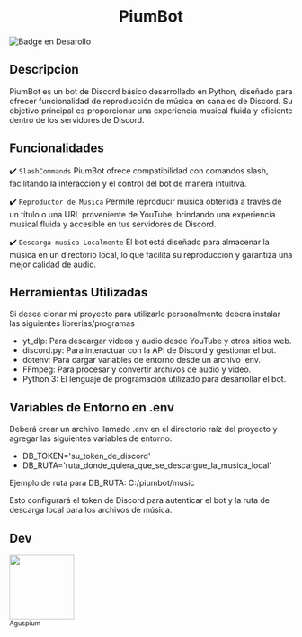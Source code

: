 <h1 align="center"> PiumBot </h1>

![Badge en Desarollo](https://img.shields.io/badge/STATUS-EN%20DESAROLLO-green)

## Descripcion

<p align="justify">
PiumBot es un bot de Discord básico desarrollado en Python, diseñado para ofrecer funcionalidad de reproducción de música en canales de Discord.
Su objetivo principal es proporcionar una experiencia musical fluida y eficiente dentro de los servidores de Discord.
</p>

## Funcionalidades

:heavy_check_mark: `SlashCommands` PiumBot ofrece compatibilidad con comandos slash, facilitando la interacción y el control del bot de manera intuitiva.

:heavy_check_mark: `Reproductor de Musica` Permite reproducir música obtenida a través de un título o una URL proveniente de YouTube, brindando una experiencia musical fluida y accesible en tus servidores de Discord.

:heavy_check_mark: `Descarga musica Localmente` El bot está diseñado para almacenar la música en un directorio local, lo que facilita su reproducción y garantiza una mejor calidad de audio.


## Herramientas Utilizadas

Si desea clonar mi proyecto para utilizarlo personalmente debera instalar las siguientes librerias/programas

- yt_dlp: Para descargar videos y audio desde YouTube y otros sitios web.
- discord.py: Para interactuar con la API de Discord y gestionar el bot.
- dotenv: Para cargar variables de entorno desde un archivo .env.
- FFmpeg: Para procesar y convertir archivos de audio y video.
- Python 3: El lenguaje de programación utilizado para desarrollar el bot.

## Variables de Entorno en .env

Deberá crear un archivo llamado .env en el directorio raíz del proyecto y agregar las siguientes variables de entorno:

- DB_TOKEN='su_token_de_discord'
- DB_RUTA='ruta_donde_quiera_que_se_descargue_la_musica_local'

Ejemplo de ruta para DB_RUTA: C:/piumbot/music

Esto configurará el token de Discord para autenticar el bot y la ruta de descarga local para los archivos de música.

## Dev

[<img src="https://avatars.githubusercontent.com/u/168209491?v=4" width=115><br><sub>Aguspium</sub>](https://github.com/Aguspium)

